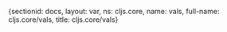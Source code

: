 {sectionid: docs, layout: var, ns: cljs.core, name: vals, full-name: cljs.core/vals,
  title: cljs.core/vals}
